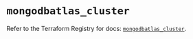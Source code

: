 # `mongodbatlas_cluster`

Refer to the Terraform Registry for docs: [`mongodbatlas_cluster`](https://registry.terraform.io/providers/mongodb/mongodbatlas/1.24.0/docs/resources/cluster).
